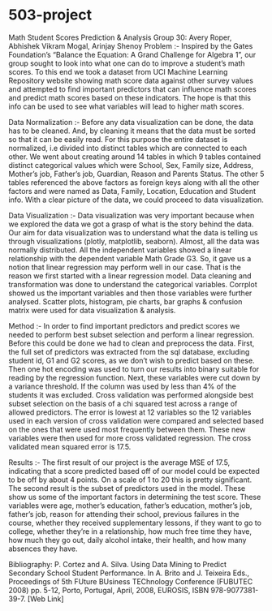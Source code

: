 # 503-project
Math Student Scores Prediction & Analysis 
Group 30: Avery Roper, Abhishek Vikram Mogal, Arinjay Shenoy
Problem :-
Inspired by the Gates Foundation’s “Balance the Equation: A Grand Challenge for Algebra 1”, our group sought to  look into what one can do to improve a student’s math scores. 
To this end we took a dataset from UCI Machine Learning Repository website showing math score data against other survey values and attempted to find important predictors that 
can influence math scores and predict math scores based on these indicators. The hope is that this info can be used to see what variables will lead to higher math scores.

Data Normalization :-
Before any data visualization can be done, the data has to be cleaned. And, by cleaning it means that the data must be sorted so that it can be easily read.
For this purpose the entire dataset is normalized, i.e divided into distinct tables which are connected to each other. 
We went about creating around 14 tables in which 9 tables contained distinct categorical values which were School, Sex, Family size, Address, Mother’s job, 
Father’s job, Guardian, Reason and Parents Status. The other 5 tables referenced the above factors as foreign keys along with all the other factors and were 
named as Data, Family, Location, Education and Student info. With a clear picture of the data, we could proceed to data visualization.

Data Visualization :-
Data visualization was very important because when we explored the data we got a grasp of what is the story behind the data.
Our aim for data visualization was to understand what the data is telling us through visualizations (plotly, matplotlib, seaborn). 
Almost, all the data was normally distributed. All the independent variables showed a linear relationship with the dependent variable Math Grade G3. 
So, it gave us a notion that linear regression may perform well in our case. That is the reason we first started with a linear regression model.
Data cleaning and transformation was done to understand the categorical variables. Corrplot showed us the important variables and then those variables were further analysed.
Scatter plots, histogram, pie charts, bar graphs & confusion matrix were used for data visualization & analysis.

Method :-
In order to find important predictors and predict scores we needed to perform best subset selection and perform a linear regression. 
Before this could be done we had to clean and preprocess the data. First, the full set of predictors was extracted from the sql database, 
excluding student id, G1 and G2 scores, as we don’t wish to predict based on these. Then one hot encoding was used to turn our results into binary 
suitable for reading by the regression function. Next, these variables were cut down by a variance threshold. If the column was used by less than 4% of
the students it was excluded. Cross validation was performed alongside best subset selection on the basis of a chi squared test across a range of allowed predictors. 
The error is lowest at 12 variables so the 12 variables used in each version of cross validation were compared and selected based on the ones that were used most frequently
between them. These new variables were then used for more cross validated regression. The cross validated mean squared error is 17.5. 

Results :-
The first result of our project is the average MSE of 17.5, indicating that a score predicted based off of our model could be expected to be off by about 4 points. 
On a scale of 1 to 20 this is pretty significant. The second result is the subset of predictors used in the model. These show us some of the important factors in 
determining the test score. These variables were age, mother’s education, father’s education, mother’s job, father’s job, reason for attending their school, 
previous failures in the course, whether they received supplementary lessons, if they want to go to college,  whether they’re in a relationship, how much free time they have, 
how much they go out, daily alcohol intake, their health, and how many absences they have.


Bibliography:
P. Cortez and A. Silva. Using Data Mining to Predict Secondary School Student Performance. In A. Brito and J. Teixeira Eds., Proceedings of 5th FUture BUsiness TEChnology Conference (FUBUTEC 2008) pp. 5-12, Porto, Portugal, April, 2008, EUROSIS, ISBN 978-9077381-39-7.
[Web Link]

